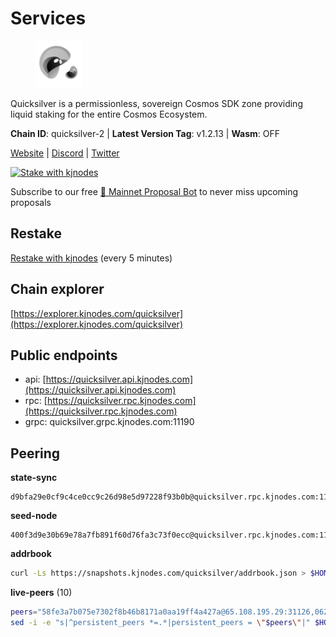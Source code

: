 # Services

<figure><img src="https://raw.githubusercontent.com/kj89/cosmos-images/main/logos/quicksilver.png" alt=""><figcaption></figcaption></figure>

Quicksilver is a permissionless, sovereign Cosmos SDK zone providing liquid staking for the entire Cosmos Ecosystem.

**Chain ID**: quicksilver-2 | **Latest Version Tag**: v1.2.13 | **Wasm**: OFF

[Website](https://quicksilver.zone) | [Discord](https://discord.gg/quicksilverprotocol) | [Twitter](https://twitter.com/quicksilverzone)

[![Stake with kjnodes](https://i.ibb.co/cr44Q8j/button-stake-with-kjnodes.png)](https://restake.app/quicksilver/quickvaloper1fqfgpwdngmmay6ah7mg9y4k7ayykpzu6l3ht2m)

Subscribe to our free [🤖 Mainnet Proposal Bot](https://t.me/kjnodes_proposal_bot) to never miss upcoming proposals

## Restake

[Restake with kjnodes](https://restake.app/quicksilver/quickvaloper1fqfgpwdngmmay6ah7mg9y4k7ayykpzu6l3ht2m) (every 5 minutes)
## Chain explorer
[https://explorer.kjnodes.com/quicksilver](https://explorer.kjnodes.com/quicksilver)

## Public endpoints

* api: [https://quicksilver.api.kjnodes.com](https://quicksilver.api.kjnodes.com)
* rpc: [https://quicksilver.rpc.kjnodes.com](https://quicksilver.rpc.kjnodes.com)
* grpc: quicksilver.grpc.kjnodes.com:11190

## Peering

**state-sync**

```text
d9bfa29e0cf9c4ce0cc9c26d98e5d97228f93b0b@quicksilver.rpc.kjnodes.com:11156
```

**seed-node**

```text
400f3d9e30b69e78a7fb891f60d76fa3c73f0ecc@quicksilver.rpc.kjnodes.com:11159
```

**addrbook**
```bash
curl -Ls https://snapshots.kjnodes.com/quicksilver/addrbook.json > $HOME/.quicksilverd/config/addrbook.json
```

**live-peers** (10)
```bash
peers="58fe3a7b075e7302f8b46b8171a0aa19ff4a427a@65.108.195.29:31126,06230bbaabb6c9c6223275b57d8e10fc609ae7ba@51.89.7.184:26633,e09b47db9c221a9d064069befcc471d949d2c28d@45.14.135.159:15620,d9bfa29e0cf9c4ce0cc9c26d98e5d97228f93b0b@65.109.88.38:11156,0914b21ef0c3b325a82a37e58107d1271f201258@162.55.194.205:11656,79b214369c8f52c2d33cf79fc1897677b24cf8cb@94.130.240.229:2000,c0beca70dbd3ef5bb433f7aa280d56d2a150bbd3@95.214.52.144:26656,04dcb466b6804e6a57b7f9188b90f5bdc17037c0@108.165.178.242:26654,b4bcce87121963e1e97619dc135f2eb1a9fd5dfc@88.198.32.17:36656,a87f48e433160970318d181bb69c378f4564cd2d@107.155.67.202:26736"
sed -i -e "s|^persistent_peers *=.*|persistent_peers = \"$peers\"|" $HOME/.quicksilverd/config/config.toml
```
